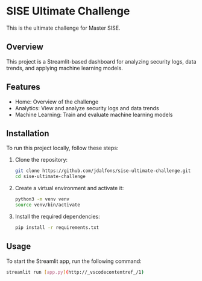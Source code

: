 # SISE Ultimate Challenge

This is the ultimate challenge for Master SISE.

## Overview

This project is a Streamlit-based dashboard for analyzing security logs, data trends, and applying machine learning models.

## Features

- Home: Overview of the challenge
- Analytics: View and analyze security logs and data trends
- Machine Learning: Train and evaluate machine learning models

## Installation

To run this project locally, follow these steps:

1. Clone the repository:
    ```sh
    git clone https://github.com/jdalfons/sise-ultimate-challenge.git
    cd sise-ultimate-challenge
    ```

2. Create a virtual environment and activate it:
    ```sh
    python3 -m venv venv
    source venv/bin/activate
    ```

3. Install the required dependencies:
    ```sh
    pip install -r requirements.txt
    ```

## Usage

To start the Streamlit app, run the following command:
```sh
streamlit run [app.py](http://_vscodecontentref_/1)